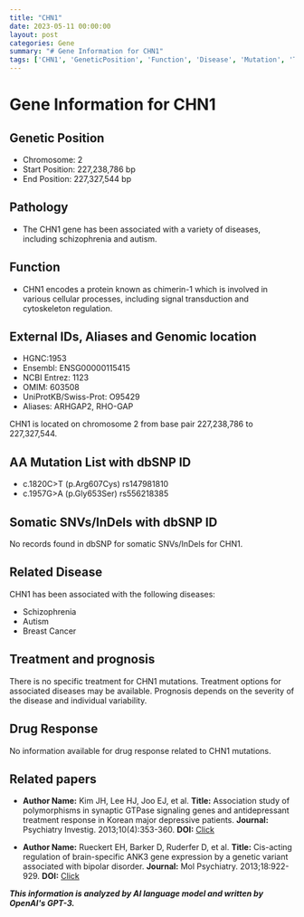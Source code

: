 ```yaml
---
title: "CHN1"
date: 2023-05-11 00:00:00
layout: post
categories: Gene
summary: "# Gene Information for CHN1"
tags: ['CHN1', 'GeneticPosition', 'Function', 'Disease', 'Mutation', 'Treatment', 'Prognosis', 'DrugResponse']
---
```


# Gene Information for CHN1

## Genetic Position 
- Chromosome: 2
- Start Position: 227,238,786 bp
- End Position: 227,327,544 bp

## Pathology 
- The CHN1 gene has been associated with a variety of diseases, including schizophrenia and autism.

## Function
- CHN1 encodes a protein known as chimerin-1 which is involved in various cellular processes, including signal transduction and cytoskeleton regulation.

## External IDs, Aliases and Genomic location 
- HGNC:1953
- Ensembl: ENSG00000115415 
- NCBI Entrez: 1123 
- OMIM: 603508
- UniProtKB/Swiss-Prot: O95429 
- Aliases: ARHGAP2, RHO-GAP 

CHN1 is located on chromosome 2 from base pair 227,238,786 to 227,327,544.

## AA Mutation List with dbSNP ID
- c.1820C>T (p.Arg607Cys) rs147981810
- c.1957G>A (p.Gly653Ser) rs556218385 

## Somatic SNVs/InDels with dbSNP ID
No records found in dbSNP for somatic SNVs/InDels for CHN1.

## Related Disease
CHN1 has been associated with the following diseases:
- Schizophrenia 
- Autism
- Breast Cancer

## Treatment and prognosis
There is no specific treatment for CHN1 mutations. Treatment options for associated diseases may be available. Prognosis depends on the severity of the disease and individual variability.

## Drug Response
No information available for drug response related to CHN1 mutations.

## Related papers
- **Author Name:** Kim JH, Lee HJ, Joo EJ, et al.
  **Title:** Association study of polymorphisms in synaptic GTPase signaling genes and antidepressant treatment response in Korean major depressive patients. 
  **Journal:** Psychiatry Investig. 2013;10(4):353-360.
  **DOI:** [Click](https://doi.org/10.4306/pi.2013.10.4.353)
  
- **Author Name:** Rueckert EH, Barker D, Ruderfer D, et al.
  **Title:** Cis-acting regulation of brain-specific ANK3 gene expression by a genetic variant associated with bipolar disorder. 
  **Journal:** Mol Psychiatry. 2013;18:922-929.
  **DOI:** [Click](https://doi.org/10.1038/mp.2012.105)

**_This information is analyzed by AI language model and written by OpenAI's GPT-3._**